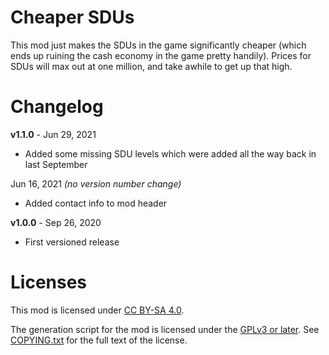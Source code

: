 Cheaper SDUs
============

This mod just makes the SDUs in the game significantly cheaper (which
ends up ruining the cash economy in the game pretty handily).  Prices
for SDUs will max out at one million, and take awhile to get up that
high.

Changelog
=========

**v1.1.0** - Jun 29, 2021
 * Added some missing SDU levels which were added all the way back
   in last September

Jun 16, 2021 *(no version number change)*
 * Added contact info to mod header

**v1.0.0** - Sep 26, 2020
 * First versioned release
 
Licenses
========

This mod is licensed under [CC BY-SA 4.0](https://creativecommons.org/licenses/by-sa/4.0/).

The generation script for the mod is licensed under the
[GPLv3 or later](https://www.gnu.org/licenses/quick-guide-gplv3.html).
See [COPYING.txt](../../COPYING.txt) for the full text of the license.

